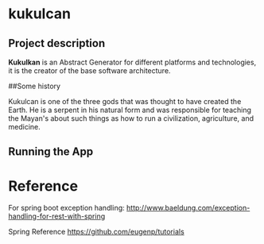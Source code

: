 # kukulcan

## Project description

**Kukulkan** is an Abstract Generator for different platforms and technologies, it is the creator of the base software architecture.

##Some history

Kukulcan is one of the three gods that was thought to have created the Earth. He is a serpent in his natural form and was responsible for teaching the Mayan's about such things as how to run a civilization, agriculture, and medicine.

## Running the App


# Reference

For spring boot exception handling:
http://www.baeldung.com/exception-handling-for-rest-with-spring

Spring Reference
https://github.com/eugenp/tutorials
